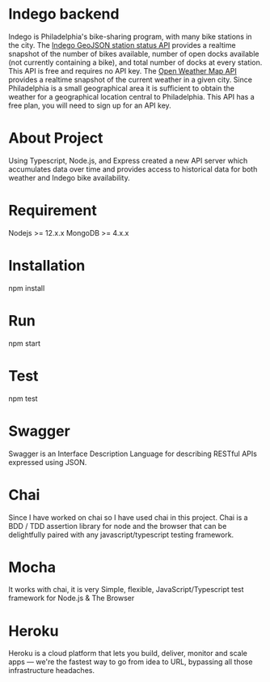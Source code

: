 # Indego backend
Indego is Philadelphia's bike-sharing program, with many bike stations in the city. The [Indego GeoJSON station status API](https://www.rideindego.com/stations/json/) provides a realtime snapshot of
the number of bikes available, number of open docks available (not currently containing a bike), and total number of docks at every station. This API is free and requires no API key. The
[Open Weather Map API](https://openweathermap.org/current#name) provides a realtime snapshot of the current weather in a given city. Since Philadelphia is a small geographical area it is sufficient to
obtain the weather for a geographical location central to Philadelphia. This API has a free plan, you will need to sign up for an API key.
# About Project
Using Typescript, Node.js, and Express created a new API server which accumulates data over time and provides access to historical data for both weather and Indego bike availability.
# Requirement
Nodejs >= 12.x.x
MongoDB >= 4.x.x
# Installation
npm install
# Run
npm start
# Test
npm test
# Swagger
Swagger is an Interface Description Language for describing RESTful APIs expressed using JSON.
# Chai
Since I have worked on chai so I have used chai in this project. Chai is a BDD / TDD assertion library for node and the browser that can be delightfully paired with any javascript/typescript testing framework.
# Mocha
It works with chai, it is very Simple, flexible, JavaScript/Typescript test framework for Node.js & The Browser 
# Heroku
Heroku is a cloud platform that lets you build, deliver, monitor and scale apps — we're the fastest way to go from idea to URL, bypassing all those infrastructure headaches.
